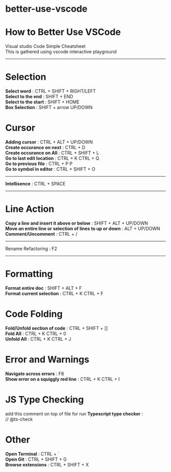 # better-use-vscode
# How to Better Use VSCode
Visual studio Code Simple Cheatsheet  
This is gathered using vscode interactive playground

****
# Selection
**Select word** : CTRL + SHIFT + RIGHT/LEFT  
**Select to the end** : SHIFT + END  
**Select to the start** : SHIFT + HOME  
**Box Selection** : SHIFT + arrow UP/DOWN  


# Cursor  

**Adding cursor** : CTRL + ALT + UP/DOWN  
**Create occurance on next** : CTRL + D  
**Create occurance on All** : CTRL + SHIFT + L  
**Go to last edit location** : CTRL + K CTRL + Q  
**Go to previous file** : CTRL + P P  
**Go to symbol in editor** : CTRL + SHIFT + O  

****  
**Intellisence** : CTRL + SPACE  
****  


# Line Action  
**Copy a line and insert it above or below** : SHIFT + ALT + UP/DOWN  
**Move an entire line or selection of lines to up or down** : ALT + UP/DOWN  
**Comment/Uncomment** : CTRL + /  

****
Rename Refactoring : F2
****

# Formatting
**Format entire doc** : SHIFT + ALT + F  
**Format current selection** : CTRL + K CTRL + F  

# Code Folding
**Fold/Unfold section of code** : CTRL + SHIFT + []  
**Fold All** : CTRL + K   CTRL + 0  
**Unfold All** : CTRL + K CTRL + J  

# Error and Warnings
**Navigate across errors** : F8  
**Show error on a squiggly red line** : CTRL + K CTRL + I

# JS Type Checking
add this comment on top of file for run **Typescript type checker** :  
// @ts-check  

# Other
**Open Terminal** : CTRL + `  
**Open Git** : CTRL + SHIFT + G  
**Browse extensions** : CTRL + SHIFT + X  

